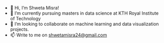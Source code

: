 - 👋 Hi, I’m Shweta Misra!
- 🌱 I’m currently pursuing masters in data science at KTH Royal Institute of Technology
- 💞️ I’m looking to collaborate on machine learning and data visualization projects.
- 📫 Write to me on shwetamisra24@gmail.com

<!---
shweta-24/shweta-24 is a ✨ special ✨ repository because its `README.md` (this file) appears on your GitHub profile.
You can click the Preview link to take a look at your changes.
--->
